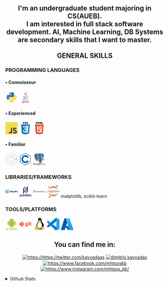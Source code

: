 <h2 align="center">I'm an undergraduate student majoring in CS(AUEB).
<br> I am interested in full stack software development. AI, Machine Learning, DB Systems are secondary skills that I want to master.
<br>
<br>
GENERAL SKILLS</h2>
<h3> PROGRAMMING LANGUAGES </h3>
<h4> • Connoisseur </h4>
<p>
  <img src="https://github.com/devicons/devicon/blob/master/icons/python/python-original.svg" alt="python" width="40" height="40"/>
  <img src="https://github.com/devicons/devicon/blob/master/icons/java/java-original-wordmark.svg" alt="java" width="40" height="40"/>
</p>
<h4>  • Experienced </h4>
<p>
  <img src="https://github.com/devicons/devicon/blob/master/icons/javascript/javascript-original.svg" alt="javascript" width="40" height="40"/>
  <img src="https://github.com/devicons/devicon/blob/master/icons/css3/css3-original-wordmark.svg" alt="css3" width="40" height="40"/>
  <img src="https://github.com/devicons/devicon/blob/master/icons/html5/html5-original-wordmark.svg" alt="html5" width="40" height="40"/>
</p>
<h4>  • Familiar </h4>
<p>
  <img src="https://github.com/devicons/devicon/blob/master/icons/cplusplus/cplusplus-line.svg" alt="cplusplus" width="40" height="40"/>
  <img src="https://github.com/devicons/devicon/blob/master/icons/c/c-line.svg" alt="c" width="40" height="40"/>
  <img src="https://github.com/devicons/devicon/blob/master/icons/postgresql/postgresql-original-wordmark.svg" alt="postgresql" width="40" height="40"/>
</p>
<h3> LIBRARIES/FRAMEWORKS </h3>
<p>
  <img src="https://github.com/devicons/devicon/blob/master/icons/numpy/numpy-original-wordmark.svg" alt="numpy" width="40" height="40"/>
  <img src="https://github.com/devicons/devicon/blob/master/icons/pandas/pandas-original-wordmark.svg" alt="pandas" width="40" height="40"/>
  <img src="https://github.com/devicons/devicon/blob/master/icons/tensorflow/tensorflow-original-wordmark.svg" alt="tensorflow" width="40" height="40"/>
  <img src="https://github.com/devicons/devicon/blob/master/icons/jupyter/jupyter-original-wordmark.svg" alt="jupyter" width="40" height="40"/>
  matplotlib, scikit-learn
</p>
<h3> TOOLS/PLATFORMS </h3>
<p>
  <img src="https://github.com/devicons/devicon/blob/master/icons/android/android-plain-wordmark.svg" alt="android" width="40" height="40"/>
  <img src="https://github.com/devicons/devicon/blob/master/icons/git/git-plain-wordmark.svg" alt="git" width="40" height="40"/>
  <img src="https://github.com/devicons/devicon/blob/master/icons/linux/linux-original.svg" alt="linux" width="40" height="40"/>
  <img src="https://github.com/devicons/devicon/blob/master/icons/vscode/vscode-original.svg" alt="vscode" width="40" height="40"/>
  <img src="https://github.com/devicons/devicon/blob/master/icons/azure/azure-original.svg" alt="azure" width="40" height="40"/>
</p>
  


<h2 align="center"> You can find me in: </h2>
<p align="center"> 
<a href="https://twitter.com/kavvadaas" target="blank"><img align="center" src="https://cdn.jsdelivr.net/npm/simple-icons@3.0.1/icons/twitter.svg" alt="https://https://twitter.com/kavvadaas" height="30" width="30" /></a>
<a href="https://www.linkedin.com/in/dimitris-kavvadas-47342a235/" target="blank"><img align="center" src="https://cdn.jsdelivr.net/npm/simple-icons@3.0.1/icons/linkedin.svg" alt="dimitris kavvadas" height="30" width="30" /></a>
<a href="https://www.facebook.com/mhtsoskb" target="blank"><img align="center" src="https://cdn.jsdelivr.net/npm/simple-icons@3.0.1/icons/facebook.svg" alt="https://www.facebook.com/mhtsoskb" height="30" width="30" /></a>
<a href="https://www.instagram.com/mhtsos_kb/" target="blank"><img align="center" src="https://cdn.jsdelivr.net/npm/simple-icons@3.0.1/icons/instagram.svg" alt="https://www.instagram.com/mhtsos_kb/" height="30" width="30" /></a>
</p>

<details>
  <summary> Github Stats </summary>
    <img src="https://github-readme-stats.vercel.app/api?username=kavvadas&show_icons=true&theme=tokyonight,prs" alt="kavvadas Github Stats" />
    
</details>
